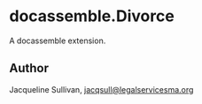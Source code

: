 # docassemble.Divorce

A docassemble extension.

## Author

Jacqueline Sullivan, jacqsull@legalservicesma.org

